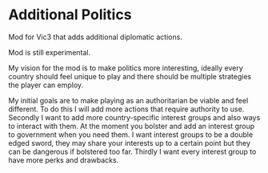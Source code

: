 # Additional Politics
Mod for Vic3 that adds additional diplomatic actions.

Mod is still experimental.

My vision for the mod is to make politics more interesting, ideally every country should feel unique to play and there should be multiple strategies the player can employ.

My initial goals are to make playing as an authoritarian be viable and feel different. To do this I will add more actions that require authority to use. 
Secondly I want to add more country-specific interest groups and also ways to interact with them. At the moment you bolster and add an interest group to government when you need them. I want interest groups to be a double edged sword, they may share your interests up to a certain point but they can be dangerous if bolstered too far.
Thirdly I want every interest group to have more perks and drawbacks.
